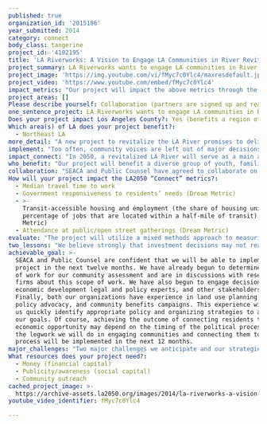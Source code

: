 ```yaml
---
published: true
organization_id: '2015186'
year_submitted: 2014
category: connect
body_class: tangerine
project_id: '4102195'
title: 'LA Riverworks: A Vision to Engage LA Communities in River Revitalization'
project_summary: LA Riverworks wants to engage LA communities in River revitalization.
project_image: 'https://img.youtube.com/vi/fMyc7c0Ylc4/maxresdefault.jpg'
project_video: 'https://www.youtube.com/embed/fMyc7c0Ylc4'
impact_metrics: "Our project will impact the above metrics through the following:\r\n\r\nGovernment responsiveness to residents’ needs\r\nThe size and scope of the LA River plan has attracted intense interest from a wide variety of stakeholders, from local environmentalists to private developers. By developing a coordinated legal and organizing strategy, we will bring together local residents and city officials to collaboratively develop policies and programs to ensure that local needs are prioritized as River restoration moves forward. \r\n\r\nMedian travel time to work\r\nAs many as 18,000 jobs will be created as a result of River revitalization efforts. At the same time, poverty and unemployment/under employment in River-adjacent communities are among the highest in the city. By creating tools to help local residents connect to these jobs, we can improve the economic vibrancy of River-adjacent communities and help workers remain housed in job-rich areas instead of being forced to relocate to far-flung suburbs.\r\n\r\nTransit-accessible housing and employment \r\nSeveral River-adjacent communities are also in transit-rich neighborhoods and transit usage reflects this fact. One in five households in Lincoln Heights is car-free, while nearly one-third of working adults in Chinatown walk to work. Our project seeks to ensure that local residents are able to remain in these transit-rich neighborhoods and to increase access to local job opportunities and transit-accessible housing so that car ownership becomes unnecessary. \r\n \r\nAttendance at public/open street gatherings\r\nWe will sponsor at least two community events (i.e. open house, Twitter party, community forum) for local residents to discuss their concerns directly with elected officials.\r\n\r\nOther  \r\nOur project, simply put, will help local residents connect to the decisions that are being made about the River, and in turn, will help connect the jobs and opportunity that the River brings to local residents. "
project_areas: []
Please describe yourself: Collaboration (partners are signed up and ready to hit the ground running!)
one_sentence_project: LA Riverworks wants to engage LA communities in River revitalization.
Does your project impact Los Angeles County?: Yes (benefits a region of LA County)
Which area(s) of LA does your project benefit?:
  - Northeast LA
more_detail: "A new project to revitalize the LA River promises to deliver 18,000 jobs, billions in private development, and tremendous environmental benefits. But a fundamental question remains: who will access these benefits?\r\n\r\nToday, diverse and dynamic neighborhoods line the LA River’s banks. But with this investment, outside interest is intensifying. Rising rent costs and real estate speculation threaten to displace low-income families in the area. SEACA and Public Counsel want to make LA the best place to connect by engaging local community members to join together in crafting and advocating for policies that will allow them to remain in their neighborhoods and benefit from the job and recreational opportunities a revitalized LA River will bring."
implement: "Too often, community voices are left out of major decisions affecting the build out of our neighborhoods. Unless local residents are actively engaged and equipped with the tools to shape investments and large scale development projects, any resulting benefits and opportunities will not automatically reach current low-income residents. \r\n\r\nSEACA and Public Counsel are proposing to engage residents, city officials, and other stakeholders in LA River communities to ensure that the return on our investment is shared by the low-income residents and families that called this area home long before it caught the eye of politicians and real estate developers. Through community engagement, legal research, and advocacy, we aim to maximize the positive impacts of a revitalized River, such as local job opportunities and expanded park space. And we aim to minimize negative impacts like the involuntary displacement of local residents and community-serving small businesses. Specifically, our project will achieve the following:\r\n\r\n1.  Conduct a community assessment. \r\nSEACA and Public Counsel will analyze data and speak with local community members, community-based organizations, and economic development experts/researchers to gain a deeper understanding of River-adjacent communities—including mapping community assets and assessing the risk of gentrification and displacement.\r\n\r\n2.  Launch a community-informed policy and organizing strategy.\r\nWe will use information gleaned from the community assessment to develop policy and organizing strategies that address LA River-area residents’ needs and priorities. In collaboration with stakeholder groups, we will educate and mobilize residents at workshops on the River investment and its impacts on the community. Then, in partnership with residents and other stakeholders, we will identify and develop legal and policy tools to help ensure the River build out benefits ALL Angelenos, including local communities. We will then work with city officials to include these policies in River investment plans.\r\n\r\n3.  Monitor development to ensure community-developed policies are implemented. \r\nMany residents are not aware of the magnitude of the potential investment, nor the potential opportunity the River brings if the investment is shaped with local communities in mind. As LA River development begins, we will monitor activities and share information with residents to help develop tools for meaningfully shaping River community benefits."
impact_connect: "In 2050, a revitalized LA River will serve as a main artery through the city, connecting many diverse and dynamic neighborhoods across the region. A greener and cleaner LA River will also strengthen a collective connection to our environment, providing all Angelenos with access to a precious source of recreation. To achieve this vision, jobs will be created and River-adjacent communities will see new investment. Our project is focused on helping existing residents connect with this process so they too can access the health and economic opportunities that the River promises.\r\n\r\nBy engaging low-income residents, families, and entrepreneurs in existing River-adjacent communities to voice their concerns and advocate for policies that support local needs as well as regional goals, SEACA and Public Counsel will ensure that the communities that are connected to the River today can remain connected and thrive alongside a revitalized River 2050. Specifically, our project will help make LA the best place to connect today by:\r\n\r\n●\tEngaging a broad range of stakeholders such as local residents, youth, seniors, and small business owners in multiple languages around the LA River plan\r\n●\tConnecting local government policies to the needs and priorities of River-adjacent communities;\r\n●\tLinking local residents and other stakeholders to the political process;\r\n●\tConnecting with a network of economic development experts to evaluate and cultivate strategies to address the needs of local neighborhoods;\r\n●\tLeveraging the River restoration and related developments to expand access to opportunity for local residents and other stakeholders;\r\n●\tPromoting the reduction of greenhouse gas emissions by decreasing the median travel time to work through local employment opportunities and increasing the amount of affordable housing in this transit-rich area; and\r\n●\tAddressing concerns about gentrification and displacement of residents and small businesses.\r\n\r\nA barricaded concrete River bisecting underserved neighborhoods has been an unfortunate image of disconnect and spatial inequity in the geography of our city. With this unprecedented investment, all that can change. But connection is key. Connecting local residents to opportunities starts with a connection to each other and the process. "
who_benefit: "Our project will benefit a diverse group of youth, families, seniors, small businesses, and other stakeholders who live, work, and play in the neighborhoods along the LA River. Many of these individuals are from predominantly Asian and Latino communities like Chinatown and Lincoln Heights, where low-income and working class families—the vast majority of whom speak a language other than English at home—work and shop at local small businesses; and Elysian Valley and Cypress Park, where long-time residents have cultivated a strong neighborhood identity with thriving commercial and creative spaces. These are neighborhoods that have made much from little; historically disinvested or underserved communities that have persevered while investment and opportunities repeatedly went elsewhere. \r\n\r\nMore than 11% of adults in the investment area are unemployed, compared to 8% countywide. Wage theft and overcrowding are common. In many LA River neighborhoods, incomes are much lower than the county average and poverty rates are much higher. And despite the proximity, physical access to the LA River or other recreational opportunities is limited. These are communities that have already waited too long for the opportunities and benefits that a revitalized and healthier River infrastructure can provide. Our project will help residents in these communities connect with the process, and in doing so, connect with the opportunities. \r\n\r\nFor small businesses and entrepreneurs, a revitalized LA River carries the potential of reinvigorating the area with new customers and business opportunities; people coming to spend a day at the River will need places to shop, eat, and rent recreation equipment. Large-scale infrastructure construction projects will require smaller contractors and suppliers. SEACA and Public Counsel will work with existing businesses and entrepreneurs in the area to ensure that they are able to continue operating in and benefit from the revitalized space.\r\n\r\nMore broadly, the LA River revitalization plan will benefit all Angelenos by providing them with a place to explore the outdoors, get active, and play. By working to maintain the area’s diversity, we will ensure that people from all over Los Angeles feel welcome to enjoy the area and its offerings. "
collaboration: "SEACA and Public Counsel have agreed to collaborate on this project and have worked together to connect and mobilize diverse communities and create a more sustainable LA for the last five years. Through our partnership, communities have been able to come together to identify solutions to key needs such as jobs and affordable housing. SEACA trains hundreds of youth to become leaders in their communities in order to educate and mobilize seniors, working adults, and youth in five different languages. SEACA’s members include individuals residing in several River-adjacent neighborhoods. Public Counsel provides the land use knowledge to turn community priorities and goals into policy proposals that can be eventually adopted into law.\r\n\r\nIn 2013, SEACA and Public Counsel successfully worked together to engage residents and develop a groundbreaking new land use plan for the Cornfields Arroyo area north of downtown Los Angeles. The campaign empowered and educated youth leaders to advocate for more affordable housing, environmental justice, and good jobs. As a result of our joint efforts in mobilizing the community and providing policy and legal support, the plan is expected to be an effective tool for producing affordable housing in the area and for preventing displacement of existing residents. The LA Times called the plan “A Model for LA Planning,” and it garnered the support of environmentalists, for-profit developers, labor unions, affordable housing advocates, transportation experts, AND the local community. \r\n\r\nIn addition, Public Counsel regularly partners with legal and policy experts like the Community Benefits Law Center and we expect to engage these partners as our platform is developed.  \r\n\r\nThe three factors that are critical to our success will be our ability to:\r\n1.  Actively engage local residents around complex policy issues; \r\n2.  Build a diverse coalition that brings together residents, local businesses, community organizations, and other stakeholders; and\r\n3.  Identify and implement the appropriate legal and policy tools to ensure that River revitalization efforts are responsive and accountable to existing residents’ needs.\r\n"
How will your project impact the LA2050 “Connect” metrics?:
  - Median travel time to work
  - Government responsiveness to residents’ needs (Dream Metric)
  - >-
    Transit-accessible housing and employment (the share of housing units and
    percentage of jobs that are located within a half-mile of transit) (Dream
    Metric)
  - Attendance at public/open street gatherings (Dream Metric)
evaluate: "The project will utilize a mixed methods approach to measuring progress and impact. Outreach logs, sign-in sheets, and attendance records will track attendance and outreach to community members. We will also engage in an evaluation process with community members utilizing self-reported data collected at key intervals. This process will include individual surveys, group evaluations, and tracking progress towards meeting campaign goals.\r\n\r\n Outcomes will include:\r\n●\t150-300 residents, small business owners, and other stakeholders engaged\r\n●\t20-30 youth trained in advocacy and civic engagement\r\n●\tDevelopment of community-informed research assessment\r\n●\tDevelopment of policy platform informed by community assessment to bring greater opportunity to local residents\r\n●\tCommunity members will report greater knowledge of LA River investment strategies and impacts\r\n●\tCommunity members will report greater connection to other residents across various River-adjacent communities\r\n●\tCommunity members will report greater knowledge of tools to advocate for policies that support accountable River investment\r\n●\tCommunity members will report improved capacity to influence decision-makers through meetings and introductions to City officials and key allies, as well as an understanding of ways to provide public input and increase leverage\r\n"
two_lessons: "We believe strongly that investment decisions may not realize their intended goals (and may have unintended consequences) unless the communities most impacted by those decisions are involved in the decision making. Some impacts (like displacement of small businesses and residents) cannot be rectified after they have occurred. This is why, at the state and local levels, we have focused on bringing these perspectives into policy discussions at the front end of the decision making process. In our experience, the most successful policies and investments are the ones that meaningfully engage affected residents BEFORE major decisions are made. Examples of these types of campaigns include our work at the Cornfields Arroyo to help develop an equity-focused plan, and the work that the Alliance for Community Transit is doing to help establish an equitable transit policy citywide.\r\n\r\nAnother lesson we have learned is that diverse partnerships are necessary to help influence decision making processes and achieve meaningful change. SEACA and Public Counsel have been effective partners for the last five years because we are able to use both organizations’ strengths to our advantage. SEACA brings to the table a diverse group of community advocates ready to become leaders of the economic and environmental justice movement, while Public Counsel has the legal and policy expertise necessary to develop and monitor needed policies and laws to protect community interests. Both groups have strong networks of community and government partners built over many years. "
achievable_goal: >-
  SEACA and Public Counsel are confident that we will be able to implement our
  project in the next twelve months. We have already begun to determine a scope
  of work for our community assessment and are in discussions with research
  firms about this scope of work. We have also begun to engage decisionmakers,
  economic development legal and policy experts, and other stakeholders.
  Finally, both our organizations have experience in land use planning, local
  policy advocacy, and community benefits campaigns. This experience will help
  us quickly identify appropriate policy and organizing strategies to achieve
  our goals. Of course, achieving the outcome of connecting residents to
  economic opportunity may depend on the timing of the political process, but
  the legwork we will do in engaging communities and connecting them to the
  process will be implemented in the next 12 months.
major_challenges: "Two major challenges we anticipate and our strategies for overcoming them are as follows:\r\n\r\n1.  Key decisions about the LA River are being made now.\r\nThe U.S. Army Corps of Engineers has recommended a $1 billion proposal, and money may begin to be allocated to this project as early as next year. This means that if communities don’t get engaged now and have their voices heard, they may lose the opportunity to have input in the plans. With our proven engagement strategies and understanding of land use and equitable development policies, we are confident that we can overcome this challenge.\r\n\r\n2.  Local investments are complex and involve many public sector decision makers.\r\nOur organizations may encounter potential jurisdictional overlap, as a number of agencies – local, state and federal – have varying degrees of oversight and interest in the LA River. And different sets of regulations bring different requirements that may influence the creation of a community benefits policy platform. With our existing relationships with key government officials and our capacity for complex legal analysis, we are confident that we can successfully navigate the web of governance considerations. Public Counsel also has a strong pro bono network of expert lawyers in a range of fields we can engage as needed."
What resources does your project need?:
  - Money (financial capital)
  - Publicity/awareness (social capital)
  - Community outreach
cached_project_image: >-
  https://archive-assets.la2050.org/images/2014/la-riverworks-a-vision-to-engage-la-communities-in-river-revitalization/img.youtube.com/vi/fMyc7c0Ylc4/maxresdefault.jpg
youtube_video_identifier: fMyc7c0Ylc4

---
```

